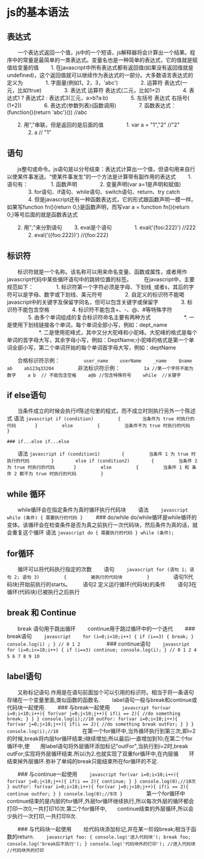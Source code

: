 # js的基本语法

## 表达式
　　一个表达式返回一个值，js中的一个短语，js解释器将会计算出一个结果。程序中的常量是最简单的一类表达式。变量名也是一种简单的表达式，它的值就是赋值给变量的值
　　1. 在javascript中所有表达式都有返回值(如果没有返回值就是undefined)，这个返回值就可以继续作为表达式的一部分。大多数语言表达式的定义为
　　　　1. 字面量(例如1，2，3，'abc')
　　　　2. 运算符 表达式(一元，比如!true)
　　　　3. 表达式 运算符 表达式(二元，比如1+2)
　　　　4. 表达式1 ? 表达式2 : 表达式3(三元，a>b?a:b)
　　　　5. 左括号 表达式 右括号( (1+2))
　　　　6. 表达式(参数列表)(函数调用)
　　　　7. 函数表达式：(function(){return 'abc'}())  //abc

　　2. 用","串联，但是返回的是后面的值
　　　　1. var a = "1","2"  //"2"
　　　　2. a  // "1"

## 语句
　　js整句或命令。js语句是以分号结束：表达式计算出一个值，但语句用来自行以使某件事发送。“使某件事发生”的一个方法是计算带有副作用的表达式
　　1. 语句有：
　　　　1. 函数声明
　　　　2. 变量声明(var a=1是声明和赋值)
　　　　3. for语句、if语句、while语句、switch语句、return、try catch
　　　　4. 但是javascript还有一种函数表达式，它的形式跟函数声明一模一样。如果写function fn(){return 0;}是函数声明，而写var a = function fn(){return 0;}等号后面的就是函数表达式

　　2. 用";"来分割语句
　　3. eval是个语句
　　　　1. eval('{foo:222}') //222
　　　　2. eval('({foo:222})') //{foo:222}

## 标识符
　　标识符就是一个名称。该名称可以用来命名变量、函数或属性，或者用作javascript代码中某些循环语句中的跳转位置的标签。
　　在javascript中，主要规范如下：
　　　　1. 标识符第一个字符必须是字母、下划线`_`或者`$`，其后的字符可以是字母、数字或下划线、美元符号
　　　　2. 自定义的标识符不能喝javascript中的关键字及保留字同名，但可以包含关键字或保留字
　　　　3. 标识符不能包含空格
　　　　4. 标识符不能包含+、-、@、#等特殊字符
　　　　5. 由多个单词组成的复合标识符命名主要有两种方式
　　　　　　*. 一是使用下划线链接各个单词，每个单词全部小写，例如：dept_name
　　　　　　*. 二是使用驼峰式，其中又分大驼峰和小驼峰。大驼峰的格式是每个单词的首字母大写，其余字母小写，例如：DeptName;小驼峰的格式是第一个单词全部小写，第二个单词开始的每个单词首字母大写，例如：deptName

　　合格标识符示例：
　　```
　　user_name
　　userName
　　_name
　　$name
　　ab
　　ab123q33204
　　```
　　非法标识符示例：
　　```
　　1a //第一个字符不能为数字
　　a b  // 不能包含空格
　　a@b //包含特殊符号
　　while  //关键字
　　```

## if else语句
　　当条件成立的时候会执行if陈述句里的程式，而不成立时则执行另外一个陈述式
    语法
    ```javascript
    if (condition)        
    {       
        当条件为 true 时执行的代码      
    }        
    else        
    {        
        当条件不为 true 时执行的代码        
    }   
    ```


    ### if...else if...else
　　语法
    ```javascript
    if (condition1)       
    {        
        当条件 1 为 true 时执行的代码       
    }       
    else if (condition2)       
    {        
        当条件 2 为 true 时执行的代码      
    }        
    else        
    {        
    当条件 1 和 条件 2 都不为 true 时执行的代码        
    }
    ```

## while 循环
　　while循环会在指定条件为真时循环执行代码块
　　语法
　　```javascript
     while (条件)
    {
    需要执行的代码
    }
　　```
    ### do/while
    do/while循环是while循环的变体。该循环会在检查条件是否为真之前执行一次代码块，然后条件为真的话，就会重复这个循环
    语法
    ```javascript
     do
    {
    需要执行的代码
    }
    while (条件);
    ```

## for循环
　　循环可以将代码执行指定的次数
　　语句
　　```javascript
    for (语句 1; 语句 2; 语句 3)        
    {        
    被执行的代码块        
    }
　　```
　　语句1(代码块)开始前执行的starts。
　　语句2 定义运行循环(代码块)的条件
　　语句3在循环(代码块)已被执行之后执行

## break 和 Continue
　　break 语句用于跳出循环
　　continue用于跳过循环中的一个迭代
　　### break语句
　　```javascript
　　for (i=0;i<10;i++)
    {
    if (i==3)
        {
        break;
        }
    console.log(i) ;
    } // 0 1 2 
　　```
　　### continue语句
　　```javascript
    for (i=0;i<=10;i++)
    {
    if (i==3) continue;
    console.log(i);
    } // 0 1 2 4 5 6 7 8 9 10
　　```

## label语句
　　又称标记语句.作用是在语句前面加个可以引用的标识符。相当于将一条语句存储在一个变量里面,类似函数的函数名.
　　label语句一般与break和continue或代码块一起使用.
　　### 与break一起使用
　　```javascript
    for(var i=0;i<10;i++){
        for(var j=0;j<10;j++){
        if(i == 2){
        //do something
        break;
        }
        }
    }
    console.log(i);//10
    outFor: for(var i=0;i<10;i++){
        for(var j=0;j<10;j++){
        if(i == 2){
            //do something
            break outFor;
        }
        }
    }
    console.log(i);//10
　　```
　　在第一个for循环中,当外循环执行到第三次,即i=2的时候,break将内层for循环结束;i继续增加;所以最后i一直增加到10;在第二个for循环中,使　　用label语句将外层循环添加标记"outFor",当执行到i=2时,break outFor;实现将外层循环结束.所以i为2.也就实现了双重for循环中,在内层循　　环结束掉外层循环.弥补了单纯的break只能结束所在for循环的不足.

　　### 与continue一起使用
　　```javascript
    for(var i=0;i<10;i++){
        for(var j=0;j<10;j++){
        if(i == 2){
            continue;
            }
        }
        console.log(0);//10次
    }
    outFor: for(var i=0;i<10;i++){
        for(var j=0;j<10;j++){
        if(i == 2){
            continue outFor;
        }
        }
        console.log(0);//9次
    }
　　```
　　第一个for循环中continue结束的是内层的for循环,外层for循环继续执行,所以每次外层的循环都会打印一次0,一共打印10次.第二个for循环中,　　continue结束的外层循环,所以会少执行一次打印,一共打印9次.

　　### 与代码块一起使用
　　给代码块添加标记,并在某一阶段break;相当于函数的return.
　　```javascript
    foo: {
        console.log('进入代码块');
        break foo;
        console.log('break后不执行');
    }
    console.log('代码块外的打印');
    //进入代码块
    //代码块外的打印
　　```
